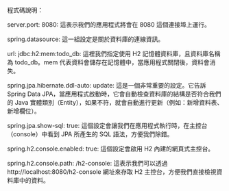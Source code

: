 程式碼說明：

server.port: 8080: 這表示我們的應用程式將會在 8080 這個連接埠上運行。

spring.datasource: 這一組設定是關於資料庫的連線資訊。

url: jdbc:h2:mem:todo_db: 這裡我們指定使用 H2 記憶體資料庫，且資料庫名稱為 todo_db。mem 代表資料會儲存在記憶體中，當應用程式關閉後，資料會消失。

spring.jpa.hibernate.ddl-auto: update: 這是一個非常重要的設定。它告訴 Spring Data JPA，當應用程式啟動時，它會自動檢查資料庫的結構是否符合我們的 Java 實體類別（Entity），如果不符，就會自動進行更新（例如：新增資料表、新增欄位）。

spring.jpa.show-sql: true: 這個設定會讓我們在應用程式執行時，在主控台（console）中看到 JPA 所產生的 SQL 語法，方便我們除錯。

spring.h2.console.enabled: true: 這個設定會啟用 H2 內建的網頁式主控台。

spring.h2.console.path: /h2-console: 這表示我們可以透過 http://localhost:8080/h2-console 網址來存取 H2 主控台，方便我們直接檢視資料庫中的資料。
